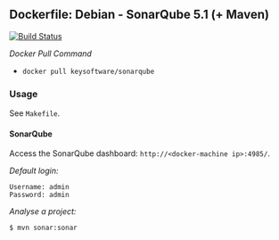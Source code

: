 ## Dockerfile: Debian - SonarQube 5.1 (+ Maven)

[![Build Status](https://travis-ci.org/keysoftware/docker-sonarqube.svg?branch=master)](https://travis-ci.org/keysoftware/docker-sonarqube)

*Docker Pull Command*
- `docker pull keysoftware/sonarqube`

### Usage

See `Makefile`.

#### SonarQube

Access the SonarQube dashboard: `http://<docker-machine ip>:4985/`.

*Default login:*

    Username: admin
    Password: admin

*Analyse a project:*

    $ mvn sonar:sonar
